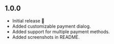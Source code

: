 ## 1.0.0
- Initial release 🎉
- Added customizable payment dialog.
- Added support for multiple payment methods.
- Added screenshots in README.